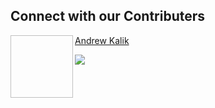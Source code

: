 ## Connect with our Contributers
<img align="left" width="100" height="100" src="
">

[Andrew Kalik](https://github.com/askalik)


![](https://avatars2.githubusercontent.com/u/6402101?s=460&u=7b97c894ae98e8c626bb6ce60a9ead8e281725b0&v=4)
